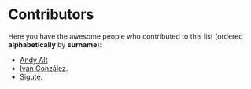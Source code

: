 # Contributors

Here you have the awesome people who contributed to this list (ordered **alphabetically** by **surname**):

- [Andy Alt](https://github.com/andy5995/)
- [Iván González](https://github.com/dreamingechoes).
- [Sigute](https://github.com/sigute).
